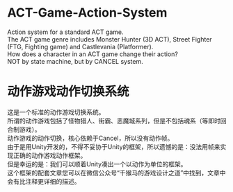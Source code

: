 # ACT-Game-Action-System

Action system for a standard ACT game.<br>
The ACT game genre includes Monster Hunter (3D ACT), Street Fighter (FTG, Fighting game) and Castlevania (Platformer).<br>
How does a character in an ACT game change their action?<br>
NOT by state machine, but by CANCEL system.

# 动作游戏动作切换系统

这是一个标准的动作游戏切换系统。<br>
所谓的动作游戏包括了怪物猎人、街霸、恶魔城系列，但是不包括魂系（等即时回合制游戏）。<br>
动作游戏的动作切换，核心依赖于Cancel，所以没有动作帧。<br>
由于是用Unity开发的，不得不妥协于Unity的框架，所以遗憾的是：没法用帧来实现正确的动作游戏动作框架。<br>
但是幸运的是：我们可以顺着Unity凑出一个以动作为单位的框架。<br>
这个框架的配套文章您可以在微信公众号“千猴马的游戏设计之道”中找到，文章中会有比注释更详细的描述。
